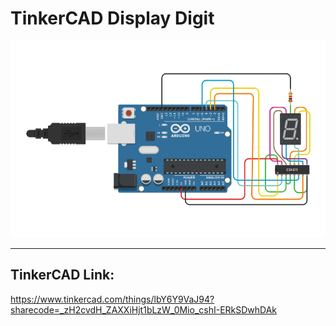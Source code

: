 # TinkerCAD Display Digit

![Circuit Diagram](https://github.com/NishitMittal2004/TinkerCAD_Display_Digit/blob/main/Display_Digit.png)

---
## TinkerCAD Link:
https://www.tinkercad.com/things/lbY6Y9VaJ94?sharecode=_zH2cvdH_ZAXXiHjt1bLzW_0Mio_cshI-ERkSDwhDAk
